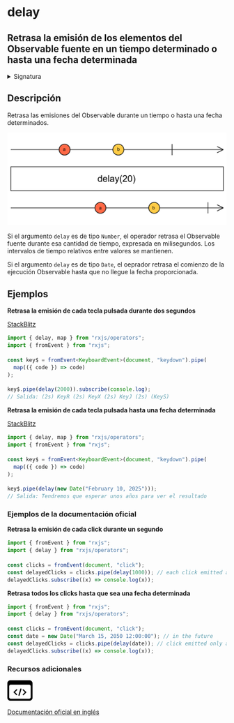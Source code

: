 # delay

## Retrasa la emisión de los elementos del Observable fuente en un tiempo determinado o hasta una fecha determinada

<details>

<summary>Signatura</summary>

#### Firma

`delay<T>(delay: number | Date, scheduler: SchedulerLike = async): MonoTypeOperatorFunction<T>`

#### Parámetros

#### Retorna

`MonoTypeOperatorFunction<T>`: Un Observable que retrasa las emisiones del Observable fuente por el `timeout` o `Date` especificado.

</details>

## Descripción

Retrasa las emisiones del Observable durante un tiempo o hasta una fecha determinados.

![Diagrama de canicas del operador delay](assets/images/marble-diagrams/utility/delay.png)

Si el argumento `delay` es de tipo `Number`, el operador retrasa el Observable fuente durante esa cantidad de tiempo, expresada en milisegundos. Los intervalos de tiempo relativos entre valores se mantienen.

Si el argumento `delay` es de tipo `Date`, el oeprador retrasa el comienzo de la ejecución Observable hasta que no llegue la fecha proporcionada.

## Ejemplos

**Retrasa la emisión de cada tecla pulsada durante dos segundos**

[StackBlitz](https://stackblitz.com/edit/rxjs-delay-1?file=index.ts)

```typescript
import { delay, map } from "rxjs/operators";
import { fromEvent } from "rxjs";

const key$ = fromEvent<KeyboardEvent>(document, "keydown").pipe(
  map(({ code }) => code)
);

key$.pipe(delay(2000)).subscribe(console.log);
// Salida: (2s) KeyR (2s) KeyX (2s) KeyJ (2s) (KeyS)
```

**Retrasa la emisión de cada tecla pulsada hasta una fecha determinada**

[StackBlitz](https://stackblitz.com/edit/rxjs-delay-2?file=index.ts)

```typescript
import { delay, map } from "rxjs/operators";
import { fromEvent } from "rxjs";

const key$ = fromEvent<KeyboardEvent>(document, "keydown").pipe(
  map(({ code }) => code)
);

key$.pipe(delay(new Date("February 10, 2025")));
// Salida: Tendremos que esperar unos años para ver el resultado
```

### Ejemplos de la documentación oficial

**Retrasa la emisión de cada click durante un segundo**

```javascript
import { fromEvent } from "rxjs";
import { delay } from "rxjs/operators";

const clicks = fromEvent(document, "click");
const delayedClicks = clicks.pipe(delay(1000)); // each click emitted after 1 second
delayedClicks.subscribe((x) => console.log(x));
```

**Retrasa todos los clicks hasta que sea una fecha determinada**

```javascript
import { fromEvent } from "rxjs";
import { delay } from "rxjs/operators";

const clicks = fromEvent(document, "click");
const date = new Date("March 15, 2050 12:00:00"); // in the future
const delayedClicks = clicks.pipe(delay(date)); // click emitted only after that date
delayedClicks.subscribe((x) => console.log(x));
```

### Recursos adicionales

[![Source code](assets/icons/source-code.png)](https://github.com/ReactiveX/rxjs/blob/master/src/internal/operators/delay.ts)

[Documentación oficial en inglés](https://rxjs.dev/api/operators/delay)
